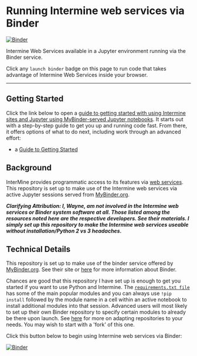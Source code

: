 # Running Intermine web services via Binder

[![Binder](https://beta.mybinder.org/badge.svg)](https://beta.mybinder.org/v2/gh/fomightez/intermine-binder/master?filepath=index.ipynb)

Intermine Web Services available in a Jupyter environment running via the Binder service.

Click any `launch binder` badge on this page to run code that takes advantage of Intermine Web Services inside your browser.

----

Getting Started
---------------

Click the link below to open a [guide to getting started with using Intermine sites and Jupyter using MyBinder-served Jupyter notebooks](https://github.com/fomightez/guide_to_intermine-binder). It starts out with a step-by-step guide to get you up and running code fast. From there, it offers options of what to do next, including work through an advanced effort:

* a [Guide to Getting Started](https://github.com/fomightez/guide_to_intermine-binder)


Background
----------

InterMine provides programmatic access to its features via [web services](http://intermine.readthedocs.io/en/latest/web-services/). This repository is set up to make use of the Intermine web services via active Jupyter sessions served from [MyBinder.org](https://mybinder.org/).

***Clarifying Attribution: I, Wayne, am not involved in the Intermine web services or Binder system software at all. Those listed among the resources noted here are the respective developers. See their materials. I simply set up this repository to make the Intermine web services useable without installation/Python 2 vs 3 headaches.***

Technical Details
-----------------

This repository is set up to make use of the binder service offered by [MyBinder.org](https://mybinder.org/). See their site or [here](https://github.com/fomightez/guide_to_intermine-binder) for more information about Binder.

Chances are good that this repository I have set up is enough to get you started if you want to use Python and Intermine. The [`requirements.txt file`](https://github.com/fomightez/intermine-binder/blob/master/requirements.txt) has some of the main popular modules and you can always use `!pip install` followed by the module name in a cell within an active notebook to install additional modules into that session. Advanced users will most likely to set up their own Binder repository to specify certain modules to already be there upon launch. See [here](https://github.com/fomightez/guide_to_intermine-binder/blob/master/part_2.md#mybinderorgbinder-and-github) for more on adapting repositories to your needs. You may wish to start with a 'fork' of this one.

Click this button below to begin using Intermine web services via Binder:

[![Binder](https://beta.mybinder.org/badge.svg)](https://beta.mybinder.org/v2/gh/fomightez/intermine-binder/master?filepath=index.ipynb)
